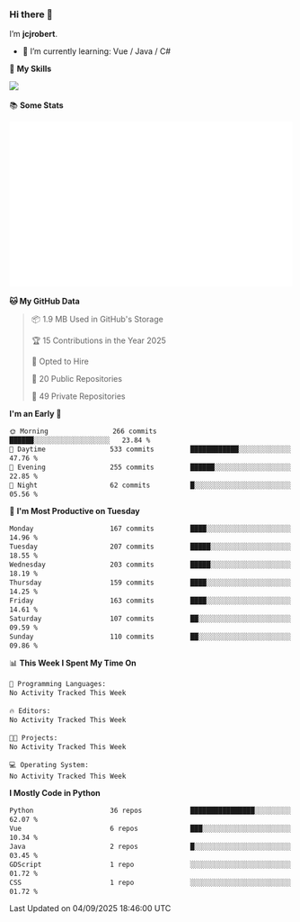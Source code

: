 ### Hi there 👋

I’m **jcjrobert**.

- 🌱 I’m currently learning: Vue / Java / C#

🌟 **My Skills**

![](https://img.shields.io/badge/-Python-3e74a2?style=flat-square&logo=Python&logoColor=fff)

📚 **Some Stats**

![](https://github.com/jcjrobert/github-stats/blob/master/generated/overview.svg)

<!--START_SECTION:waka-->
**🐱 My GitHub Data** 

> 📦 1.9 MB Used in GitHub's Storage 
 > 
> 🏆 15 Contributions in the Year 2025
 > 
> 💼 Opted to Hire
 > 
> 📜 20 Public Repositories 
 > 
> 🔑 49 Private Repositories 
 > 
**I'm an Early 🐤** 

```text
🌞 Morning                266 commits         ██████░░░░░░░░░░░░░░░░░░░   23.84 % 
🌆 Daytime                533 commits         ████████████░░░░░░░░░░░░░   47.76 % 
🌃 Evening                255 commits         ██████░░░░░░░░░░░░░░░░░░░   22.85 % 
🌙 Night                  62 commits          █░░░░░░░░░░░░░░░░░░░░░░░░   05.56 % 
```
📅 **I'm Most Productive on Tuesday** 

```text
Monday                   167 commits         ████░░░░░░░░░░░░░░░░░░░░░   14.96 % 
Tuesday                  207 commits         █████░░░░░░░░░░░░░░░░░░░░   18.55 % 
Wednesday                203 commits         █████░░░░░░░░░░░░░░░░░░░░   18.19 % 
Thursday                 159 commits         ████░░░░░░░░░░░░░░░░░░░░░   14.25 % 
Friday                   163 commits         ████░░░░░░░░░░░░░░░░░░░░░   14.61 % 
Saturday                 107 commits         ██░░░░░░░░░░░░░░░░░░░░░░░   09.59 % 
Sunday                   110 commits         ██░░░░░░░░░░░░░░░░░░░░░░░   09.86 % 
```


📊 **This Week I Spent My Time On** 

```text
💬 Programming Languages: 
No Activity Tracked This Week

🔥 Editors: 
No Activity Tracked This Week

🐱‍💻 Projects: 
No Activity Tracked This Week

💻 Operating System: 
No Activity Tracked This Week
```

**I Mostly Code in Python** 

```text
Python                   36 repos            ████████████████░░░░░░░░░   62.07 % 
Vue                      6 repos             ███░░░░░░░░░░░░░░░░░░░░░░   10.34 % 
Java                     2 repos             █░░░░░░░░░░░░░░░░░░░░░░░░   03.45 % 
GDScript                 1 repo              ░░░░░░░░░░░░░░░░░░░░░░░░░   01.72 % 
CSS                      1 repo              ░░░░░░░░░░░░░░░░░░░░░░░░░   01.72 % 
```




 Last Updated on 04/09/2025 18:46:00 UTC
<!--END_SECTION:waka-->
